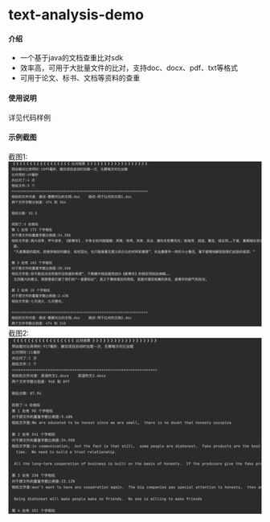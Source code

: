# text-analysis-demo

#### 介绍
- 一个基于java的文档查重比对sdk
- 效率高，可用于大批量文件的比对，支持doc、docx、pdf、txt等格式
- 可用于论文、标书、文档等资料的查重


#### 使用说明

详见代码样例

#### 示例截图
截图1:
![](images/截图1.png)
截图2:
![](images/截图2.png)